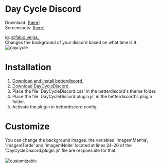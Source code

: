 # Day Cycle Discord

Download: <a href="https://github.com/v37ga/DayCycleDiscord/blob/main/download/Day%20Cycle%20Discord%201.1.0%20.rar?raw=true">[here]</a>
<br>
Screenshots: <a href="https://github.com/v37ga/DayCycleDiscord/blob/main/preview.md">[here]</a>

ig: <a href="http://instagram.com/fabio.veiga_">@fabio.veiga_</a><br>
Changes the background of your discord based on what time is it.
<br>
![daycycle](https://user-images.githubusercontent.com/71238693/135930659-73bd1437-4d9e-45fc-874f-e57175ddedd8.png)
# Installation
1. <a href="https://betterdiscord.app/">Download and install betterdiscord.</a>
2. <a href="https://github.com/v37ga/DayCycleDiscord/blob/main/download/Day%20Cycle%20Discord%201.1.0%20.rar?raw=true">Download DayCycleDiscord.</a>
3. Place the file 'DayCycleDiscord.css' in the betterdiscord's theme folder.
4. Place the file 'DayCycleDiscord.plugin.js' in the betterdiscord's plugin folder.
5. Activate the plugin in betterdiscord config.
# Customize
You can change the background images.
the variables 'imagemManha', 'imagemTarde' and 'imagemNoite' located at lines 24-26 of the 'DayCycleDiscord.plugin.js' file are responsible for that.
<br>
<br>
![customizable](https://user-images.githubusercontent.com/71238693/135931784-c9b7a9dc-b9f9-4d59-9631-476a44861224.png)
